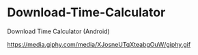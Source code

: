 # Download-Time-Calculator
Download Time Calculator (Android)


https://media.giphy.com/media/XJosneUTqXteabgOuW/giphy.gif
